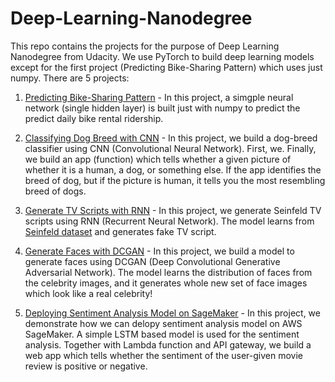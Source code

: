 # Deep-Learning-Nanodegree

This repo contains the projects for the purpose of Deep Learning Nanodegree from Udacity. We use PyTorch to build deep learning models except for the first project (Predicting Bike-Sharing Pattern) which uses just numpy. There are 5 projects:

1. [Predicting Bike-Sharing Pattern](/PredictBikeSharing/README.md) - In this project, a simgple neural network (single hidden layer) is built just with numpy to predict the predict daily bike rental ridership.

2. [Classifying Dog Breed with CNN](/DogBreedClassifier/README.md) - In this project, we build a dog-breed classifier using CNN (Convolutional Neural Network). First, we. Finally, we build an app (function) which tells whether a given picture of whether it is a human, a dog, or something else. If the app identifies the breed of dog, but if the picture is human, it tells you the most resembling breed of dogs.

3. [Generate TV Scripts with RNN](/GenerateTVScript/README.md) - In this project, we generate Seinfeld TV scripts using RNN (Recurrent Neural Network). The model learns from [Seinfeld dataset](https://www.kaggle.com/thec03u5/seinfeld-chronicles#scripts.csv) and generates fake TV script.

4. [Generate Faces with DCGAN](/GenerateFace/README.md) - In this project, we build a model to generate faces using DCGAN (Deep Convolutional Generative Adversarial Network). The model learns the distribution of faces from the celebrity images, and it generates whole new set of face images which look like a real celebrity!

5. [Deploying Sentiment Analysis Model on SageMaker](/SageMakerDeployment/README.md) - In this project, we demonstrate how we can delopy sentiment analysis model on AWS SageMaker. A simple LSTM based model is used for the sentiment analysis. Together with Lambda function and API gateway, we build a web app which tells whether the sentiment of the user-given movie review is positive or negative.
